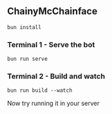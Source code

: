 ## ChainyMcChainface

```
bun install
```

### Terminal 1 - Serve the bot
```
bun run serve
```

### Terminal 2 - Build and watch

```
bun run build --watch
```

Now try running it in your server
